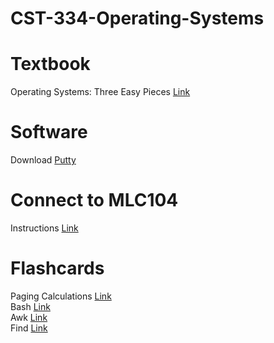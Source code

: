 # CST-334-Operating-Systems

# Textbook    
Operating Systems: Three Easy Pieces [Link](http://pages.cs.wisc.edu/~remzi/OSTEP/)    

# Software    
Download [Putty](https://www.chiark.greenend.org.uk/~sgtatham/putty/latest.html)  

# Connect to MLC104
Instructions [Link](https://docs.google.com/document/d/17uspMTf83RB1kk-rL_tSFD04K2eqBdM6ih7NglJKCjQ/edit)      

# Flashcards    
Paging Calculations [Link](https://www.cram.com/flashcards/memorize/334-paging-calculations-9824603)     
Bash [Link](https://www.cram.com/flashcards/memorize/bash-practice-6518378)    
Awk [Link](https://www.cram.com/flashcards/memorize/awk-334-6529711)    
Find [Link](https://www.cram.com/flashcards/memorize/334-find-10292234)    